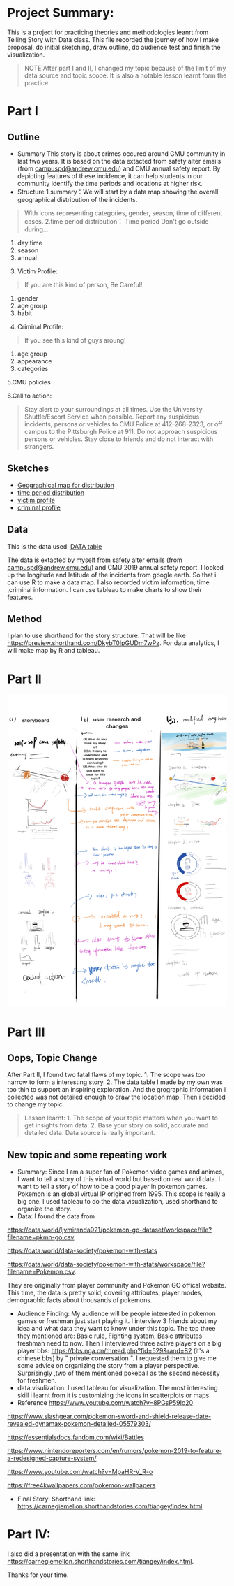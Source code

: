 # Project Summary:

This is a project for practicing theories and methodologies leanrt from Telling Story with Data class. This file recorded the journey of how I make proposal, do initial sketching, draw outline, do audience test and finish the visualization.
> NOTE:After part I and II, I changed my topic because of the limit of my data source and topic scope. It is also a notable lesson learnt form the practice. 


# Part I
## Outline
* Summary
This story is about crimes occured around CMU community in last two years. It is based on the data extacted from safety alter emails (from campuspd@andrew.cmu.edu) and CMU annual safety report. By depicting features of these incidence, it can help students in our community identify the time periods and locations at higher risk.
* Structure
1.summary：We will start by a data map showing the overall geographical distribution of the incidents. 
> With icons representing categories, gender, season, time of different cases.
2.time period distribution：
> Time period
Don't go outside during...
1) day time
2) season
3) annual

3. Victim Profile:
> If you are this kind of person, Be Careful!
1) gender
2) age group
3) habit

4. Criminal Profile:
>If you see this kind of guys aroung!
1) age group
2) appearance
3) categories

5.CMU policies

6.Call to action:
> Stay alert to your surroundings at all times.
Use the University Shuttle/Escort Service when possible.
Report any suspicious incidents, persons or vehicles to CMU Police at 412-268-2323, or off campus to the Pittsburgh Police at 911.
Do not approach suspicious persons or vehicles.
Stay close to friends and do not interact with strangers.

## Sketches
* [Geographical map for distribution](/地图.jpg)
* [time period distribution](/time.png)
* [victim profile](/vic.png)
* [criminal profile](/criminal.png)

## Data
This is the data used:
[DATA table](/CMUAlert.xlsx)

The data is extacted by myself from safety alter emails (from campuspd@andrew.cmu.edu) and CMU 2019 annual safety report.
I looked up the longitude and latitude of the incidents from google earth. So that i can use R to make a data map.
I also recorded victim information, time ,criminal information. I can use tableau to make charts to show their features.

## Method

I plan to use shorthand for the story structure. That will be like https://preview.shorthand.com/DkybT0IpGUDm7wPz.
For data analytics, I will make map by R and tableau.

# Part II

![Part II](part2.jpg)

# Part III

## Oops, Topic Change


After Part II, I found two fatal flaws of my topic. 1. The scope was too narrow to form a interesting story. 2. The data table I made by my own was too thin to support an inspiring exploration. And the grographic information i collected was not detailed enough to draw the location map. Then i decided to change my topic.
> Lesson learnt: 1. The scope of your topic matters when you want to get insights from data. 2. Base your story on solid, accurate and detailed data. Data source is really important. 

## New topic and some repeating work
* Summary:
Since I am a super fan of Pokemon video games and animes, I want to tell a story of this virtual world but based on real world data. I want to tell a story of how to be a good player in pokemon games. Pokemon is an global virtual IP origined from 1995. This scope is really a big one. I used tableau to do the data visualization, used shorthand to organize the story.
* Data:
I found the data from 

https://data.world/ljvmiranda921/pokemon-go-dataset/workspace/file?filename=pkmn-go.csv

https://data.world/data-society/pokemon-with-stats

https://data.world/data-society/pokemon-with-stats/workspace/file?filename=Pokemon.csv. 

They are originally from player community and Pokemon GO offical website. This time, the data is pretty solid, covering attributes, player modes, demograohic facts about thousands of pokemons. 
* Audience Finding:
My audience will be people interested in pokemon games or freshman just start playing it.
I interview 3 friends about my idea and what data they want to know under this topic. The top three they mentioned are: Basic rule, Fighting system, Basic attributes freshman need to now.
Then I interviewed three active players on a big player bbs: https://bbs.nga.cn/thread.php?fid=529&rand=82 (it's a chinese bbs) by " private conversation ". I requested them to give me some advice on organizing the story from a player perspective.
Surprisingly ,two of them mentioned pokeball as the second necessity for freshmen. 
* data visulization:
I used tableau for visualization. The most interesting skill i learnt from it is customizing the icons in scatterplots or maps.
* Reference
https://www.youtube.com/watch?v=8PGsP59Io20

https://www.slashgear.com/pokemon-sword-and-shield-release-date-revealed-dynamax-pokemon-detailed-05579303/

https://essentialsdocs.fandom.com/wiki/Battles

https://www.nintendoreporters.com/en/rumors/pokemon-2019-to-feature-a-redesigned-capture-system/

https://www.youtube.com/watch?v=MpaHR-V_R-o

https://free4kwallpapers.com/pokemon-wallpapers

* Final Story:
Shorthand link: https://carnegiemellon.shorthandstories.com/tiangey/index.html

# Part IV: 

I also did a presentation with the same link https://carnegiemellon.shorthandstories.com/tiangey/index.html. 

Thanks for your time.


